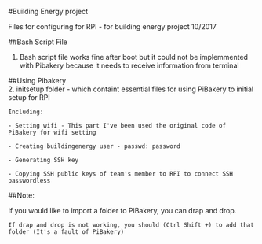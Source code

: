 #Building Energy project

Files for configuring for RPI - for building energy project
10/2017

##Bash Script File	
1. Bash script file works fine after boot but it could not be implemmented with Pibakery because it needs to receive information from terminal
	
##Using Pibakery	
2. initsetup folder - which containt essential files for using PiBakery to initial setup for RPI 
	
	Including:
	
	- Setting wifi - This part I've been used the original code of PiBakery for wifi setting  
	
	- Creating buildingenergy user - passwd: password 
	
	- Generating SSH key
	
	- Copying SSH public keys of team's member to RPI to connect SSH passwordless
	
	
##Note: 
	
If you would like to import a folder to PiBakery, you can drap and drop. 
	
	If drap and drop is not working, you should (Ctrl Shift +) to add that folder (It's a fault of PiBakery)
	
	

